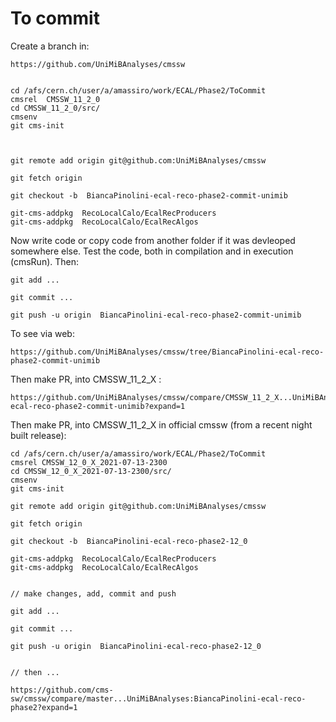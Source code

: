 To commit
====

Create a branch in:

    https://github.com/UniMiBAnalyses/cmssw

    
    cd /afs/cern.ch/user/a/amassiro/work/ECAL/Phase2/ToCommit
    cmsrel  CMSSW_11_2_0
    cd CMSSW_11_2_0/src/
    cmsenv
    git cms-init
    
    
    
    git remote add origin git@github.com:UniMiBAnalyses/cmssw

    git fetch origin

    git checkout -b  BiancaPinolini-ecal-reco-phase2-commit-unimib
       
    git-cms-addpkg  RecoLocalCalo/EcalRecProducers
    git-cms-addpkg  RecoLocalCalo/EcalRecAlgos

    
Now write code or copy code from another folder if it was devleoped somewhere else.
Test the code, both in compilation and in execution (cmsRun).
Then:
    
    git add ...
    
    git commit ...
    
    git push -u origin  BiancaPinolini-ecal-reco-phase2-commit-unimib


To see via web:

    https://github.com/UniMiBAnalyses/cmssw/tree/BiancaPinolini-ecal-reco-phase2-commit-unimib

Then make PR, into CMSSW_11_2_X :

    https://github.com/UniMiBAnalyses/cmssw/compare/CMSSW_11_2_X...UniMiBAnalyses:BiancaPinolini-ecal-reco-phase2-commit-unimib?expand=1
    
Then make PR, into CMSSW_11_2_X in official cmssw (from a recent night built release):


    cd /afs/cern.ch/user/a/amassiro/work/ECAL/Phase2/ToCommit
    cmsrel CMSSW_12_0_X_2021-07-13-2300
    cd CMSSW_12_0_X_2021-07-13-2300/src/
    cmsenv
    git cms-init
    
    git remote add origin git@github.com:UniMiBAnalyses/cmssw

    git fetch origin

    git checkout -b  BiancaPinolini-ecal-reco-phase2-12_0
       
    git-cms-addpkg  RecoLocalCalo/EcalRecProducers
    git-cms-addpkg  RecoLocalCalo/EcalRecAlgos
    

    // make changes, add, commit and push

    git add ...
    
    git commit ...
    
    git push -u origin  BiancaPinolini-ecal-reco-phase2-12_0

    
    // then ...    
    
    https://github.com/cms-sw/cmssw/compare/master...UniMiBAnalyses:BiancaPinolini-ecal-reco-phase2?expand=1
    